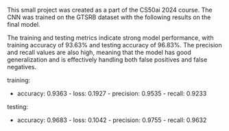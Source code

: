 This small project was created as a part of the CS50ai 2024 course. The CNN was trained on the GTSRB dataset with the following results on the final model.

The training and testing metrics indicate strong model performance, with training accuracy of 93.63% and testing accuracy of 96.83%. The precision and recall values are also high, meaning that the model has good generalization and is effectively handling both false positives and false negatives.

training:
- accuracy: 0.9363 - loss: 0.1927 - precision: 0.9535 - recall: 0.9233

testing:
- accuracy: 0.9683 - loss: 0.1042 - precision: 0.9755 - recall: 0.9632

